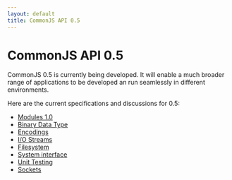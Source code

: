 ```yaml
---
layout: default
title: CommonJS API 0.5
---
```


CommonJS API 0.5
================

CommonJS 0.5 is currently being developed. It will enable a much broader range of applications to be developed an run seamlessly in different environments.

Here are the current specifications and discussions for 0.5:

* [Modules 1.0](modules/1.0.html)
* [Binary Data Type](http://wiki.commonjs.org/wiki/Binary)
* [Encodings](http://wiki.commonjs.org/wiki/Encodings)
* [I/O Streams](http://wiki.commonjs.org/wiki/IO)
* [Filesystem](http://wiki.commonjs.org/wiki/Filesystem)
* [System interface](http://wiki.commonjs.org/wiki/System)
* [Unit Testing](http://wiki.commonjs.org/wiki/Unit_Testing)
* [Sockets](http://wiki.commonjs.org/wiki/Sockets)

